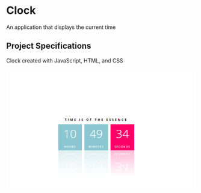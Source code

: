 # Clock
An application that displays the current time  
## Project Specifications
Clock created with JavaScript, HTML, and CSS

![](Clock.PNG)
